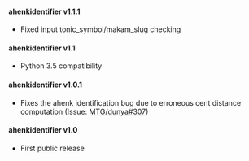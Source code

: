 #### ahenkidentifier v1.1.1
 - Fixed input tonic_symbol/makam_slug checking

#### ahenkidentifier v1.1
 - Python 3.5 compatibility

#### ahenkidentifier v1.0.1
 - Fixes the ahenk identification bug due to erroneous cent distance computation (Issue: [MTG/dunya#307](https://github.com/MTG/dunya/issues/307))

#### ahenkidentifier v1.0
 - First public release
